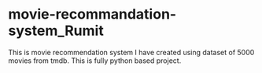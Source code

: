# movie-recommandation-system_Rumit

This is movie recommendation system I have created using dataset of 5000 movies from tmdb. This is fully python based project.
